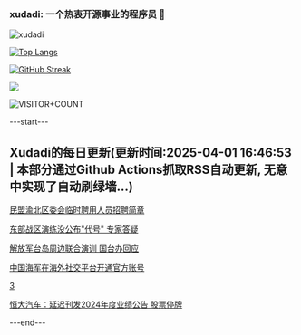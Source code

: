 ### xudadi: 一个热衷开源事业的程序员 👋

![xudadi](https://github-readme-stats-git-masterorgs-github-readme-stats-team.vercel.app/api?username=xudadi)

[![Top Langs](https://github-readme-stats.vercel.app/api/top-langs/?username=xudadi)](https://github.com/anuraghazra/github-readme-stats)

[![GitHub Streak](https://streak-stats.demolab.com?user=xudadi&locale=zh_Hans)](https://git.io/streak-stats)

![](https://raw.githubusercontent.com/xudadi/xudadi/main/assets/github-contribution-grid-snake.svg)

![VISITOR+COUNT](https://komarev.com/ghpvc/?username=xudadi&label=VISITOR+COUNT)


---start---

## Xudadi的每日更新(更新时间:2025-04-01 16:46:53 | 本部分通过Github Actions抓取RSS自动更新, 无意中实现了自动刷绿墙...)

[民盟渝北区委会临时聘用人员招聘简章](https://www.gongkaoleida.com/article/2343408)

[东部战区演练没公布"代号" 专家答疑](https://m.163.com/news/article/JS22QC3K0514R9OJ.html)

[解放军台岛周边联合演训 国台办回应](https://m.163.com/news/article/JS21UBVF0001899O.html)

[中国海军在海外社交平台开通官方账号](https://m.163.com/news/article/JS20VQLF0514R9OJ.html)

[3](https://m.163.com/touch/news/sub/domestic)

[恒大汽车：延迟刊发2024年度业绩公告 股票停牌](https://m.163.com/news/article/JS1VG2CA05198CJN.html)

---end---
